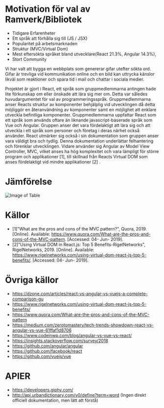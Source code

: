 # Motivation för val av Ramverk/Bibliotek

* Tidigare Erfarenheter
* Ett språk att förhålla sig till (JS / JSX)
* Popularitet på arbetsmarknaden
* Struktur (MVC/Virtual Dom)
* Mest eftersökta språket bland utvecklare(React 21.3%, Angular 14.3%),
* Stort Community


Vi har valt att bygga en webbplats som genererar gifar utefter sökta ord.
Gifar är trevliga vid kommunikation online och en bild kan uttrycka känslor likväl som reaktioner och spara tid i mail och chattar i sociala medier.

Projektet är gjort i React, ett språk som gruppmedlemmarna antingen hade lite förkunskap om eller önskade att lära sig mer om. Detta var således huvudargumentet för val av programmeringsspråk. Gruppmedlemmarna anser Reacts struktur av komponenter behjälplig vid utvecklingen då detta möjliggör en återanvändning av komponenter samt en möjlighet att enklare utveckla befintliga komponenter. Gruppmedlemmarna uppfattar React som ett språk som används oftare än liknande javascript-baserade språk som Vue och Angular. Gruppen anser det vara fördelaktigt att lära sig och att utveckla i ett språk som personer och företag i deras närhet också använder. React utmärker sig också i sin dokumentation som gruppen anser vara väldigt bra och tydlig. Denna dokumentation underlättar felhantering och förenklar utvecklingen. Vidare använder sig Angular av Model View Controller, MVC, vilket anses ha hög komplexitet och vara lämpligt för större program och applikationer [1], till skillnad från Reacts Virtual DOM som anses fördelaktigt vid mindre applikationer [2] .


# Jämförelse
![Image of Table](https://i.imgur.com/YwotA6Q.png)



# Källor
* [1]"What are the pros and cons of the MVC pattern?", Quora, 2019. [Online]. Available: https://www.quora.com/What-are-the-pros-and-cons-of-the-MVC-pattern. [Accessed: 04- Jun- 2019].
* [2]"Using Virtual DOM in React.js: Top 5 Benefits-RigelNetworks", RigelNetworks, 2019. [Online]. Available: https://www.rigelnetworks.com/using-virtual-dom-react-js-top-5-benefits/. [Accessed: 04- Jun- 2019].

# Övriga källor 
* https://dzone.com/articles/react-vs-angular-vs-vuejs-a-complete-comparison-gu
* https://www.rigelnetworks.com/using-virtual-dom-react-js-top-5-benefits/
* https://www.quora.com/What-are-the-pros-and-cons-of-the-MVC-pattern
* https://medium.com/zerotomastery/tech-trends-showdown-react-vs-angular-vs-vue-61ffaf1d8706
* https://www.codeinwp.com/blog/angular-vs-vue-vs-react/
* https://insights.stackoverflow.com/survey/2018
* https://github.com/angular/angular
* https://github.com/facebook/react
* https://github.com/vuejs/vue

# APIER
* https://developers.giphy.com/
* http://api.urbandictionary.com/v0/define?term=word (Ingen direkt officiell dokumentation, men lätt att förstå)
